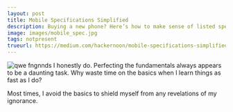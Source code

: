 ```yaml
---
layout: post
title: Mobile Specifications Simplified
description: Buying a new phone? Here’s how to make sense of listed specifications such as Display, RAM, Camera, Processor, and Battery.
image: images/mobile_spec.jpg
tags: notpresent
trueurl: https://medium.com/hackernoon/mobile-specifications-simplified-5fdb0c2dd2cd
---
```

![qwe]({{site.url}}/images/april.PNG)
fngnnds
I honestly do. Perfecting the fundamentals always appears to be a daunting task. Why waste time on the basics when I learn things as fast as I do?

Most times, I avoid the basics to shield myself from any revelations of my ignorance.
